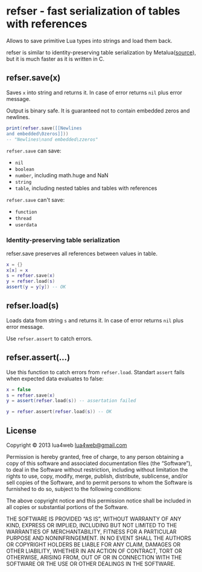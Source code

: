 # refser - fast serialization of tables with references

Allows to save primitive Lua types into strings and load them back. 

refser is similar to identity-preserving table serialization by Metalua([source](https://github.com/fab13n/metalua/blob/no-dll/src/lib/serialize.lua)), but it is much faster as it is written in C. 

## refser.save(x)

Saves `x` into string and returns it. In case of error returns `nil` plus error message. 

Output is binary safe. It is guaranteed not to contain embedded zeros and newlines. 

```lua
print(refser.save([[Newlines
and embedded\0zeros]]))
-- "Newlines\nand embedded\zzeros"
```

`refser.save` can save: 

* `nil`
* `boolean`
* `number`, including math.huge and NaN
* `string`
* `table`, including nested tables and tables with references

`refser.save` can't save:

* `function`
* `thread`
* `userdata`

### Identity-preserving table serialization

refser.save preserves all references between values in table. 

```lua
x = {}
x[x] = x
s = refser.save(x)
y = refser.load(s)
assert(y = y[y]) -- OK
```
	
## refser.load(s)

Loads data from string `s` and returns it. In case of error returns `nil` plus error message. 

Use `refser.assert` to catch errors. 

## refser.assert(...)

Use this function to catch errors from `refser.load`. Standart `assert` fails when expected data evaluates to false:

```lua
x = false
s = refser.save(x)
y = assert(refser.load(s)) -- assertation failed

y = refser.assert(refser.load(s)) -- OK
```

## License

Copyright © 2013 lua4web <lua4web@gmail.com>

Permission is hereby granted, free of charge, to any person obtaining a copy of this software and associated documentation files (the “Software”), to deal in the Software without restriction, including without limitation the rights to use, copy, modify, merge, publish, distribute, sublicense, and/or sell copies of the Software, and to permit persons to whom the Software is furnished to do so, subject to the following conditions:

The above copyright notice and this permission notice shall be included in all copies or substantial portions of the Software.

THE SOFTWARE IS PROVIDED “AS IS”, WITHOUT WARRANTY OF ANY KIND, EXPRESS OR IMPLIED, INCLUDING BUT NOT LIMITED TO THE WARRANTIES OF MERCHANTABILITY, FITNESS FOR A PARTICULAR PURPOSE AND NONINFRINGEMENT. IN NO EVENT SHALL THE AUTHORS OR COPYRIGHT HOLDERS BE LIABLE FOR ANY CLAIM, DAMAGES OR OTHER LIABILITY, WHETHER IN AN ACTION OF CONTRACT, TORT OR OTHERWISE, ARISING FROM, OUT OF OR IN CONNECTION WITH THE SOFTWARE OR THE USE OR OTHER DEALINGS IN THE SOFTWARE. 
